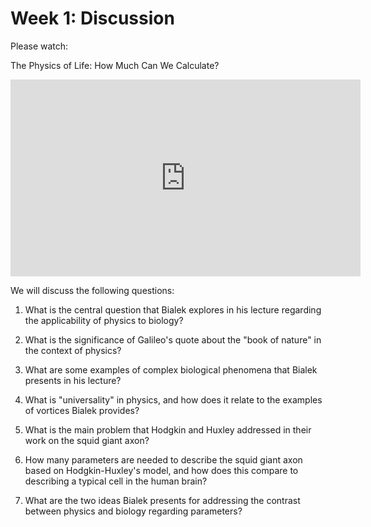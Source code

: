 # Week 1: Discussion

Please watch:

The Physics of Life: How Much Can We Calculate?

<iframe width="560" height="315" src="https://www.youtube.com/embed/EmhRxeq9-_0" frameborder="0" allow="accelerometer; autoplay; encrypted-media; gyroscope; picture-in-picture" allowfullscreen></iframe>


We will discuss the following questions:

1) What is the central question that Bialek explores in his lecture regarding the applicability of physics to biology?

2) What is the significance of Galileo's quote about the "book of nature" in the context of physics?

3) What are some examples of complex biological phenomena that Bialek presents in his lecture?

4) What is "universality" in physics, and how does it relate to the examples of vortices Bialek provides?

5) What is the main problem that Hodgkin and Huxley addressed in their work on the squid giant axon?

6) How many parameters are needed to describe the squid giant axon based on Hodgkin-Huxley's model, and how does this compare to describing a typical cell in the human brain?

7) What are the two ideas Bialek presents for addressing the contrast between physics and biology regarding parameters?
